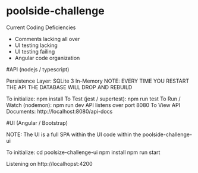 # poolside-challenge

Current Coding Deficiencies
- Comments lacking all over
- UI testing lacking
- UI testing failing
- Angular code organization

#API (nodejs / typescript)

Persistence Layer: SQLite 3 In-Memory
NOTE: EVERY TIME YOU RESTART THE API THE DATABASE WILL DROP AND REBUILD

To initialize: npm install
To Test (jest / supertest): npm run test
To Run / Watch (nodemon): npm run dev
API listens over port 8080
To View API Documents: http://localhost:8080/api-docs

#UI (Angular / Bootstrap)

NOTE: The UI is a full SPA within the UI code within the poolside-challenge-ui

To initialize:
cd poolsize-challenge-ui
npm install
npm run start

Listening on http://localhopst:4200
